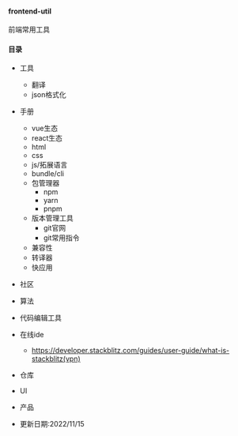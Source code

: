 #### frontend-util
前端常用工具
#### 目录
- 工具
  - 翻译
  - json格式化
- 手册
  - vue生态
  - react生态
  - html
  - css
  - js/拓展语言
  - bundle/cli
  - 包管理器
    - npm
    - yarn
    - pnpm
  - 版本管理工具
    - git官网
    - git常用指令
  - 兼容性
  - 转译器
  - 快应用
- 社区
- 算法
- 代码编辑工具
- 在线ide
  - https://developer.stackblitz.com/guides/user-guide/what-is-stackblitz(vpn)
- 仓库
- UI
- 产品


- 更新日期:2022/11/15

